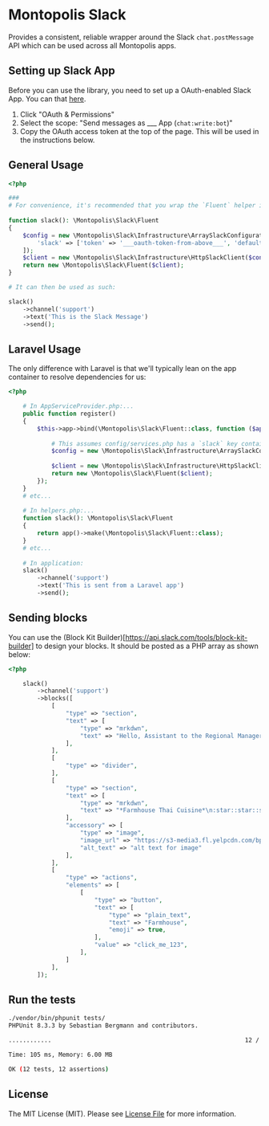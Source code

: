 # Montopolis Slack #

Provides a consistent, reliable wrapper around the Slack `chat.postMessage` API which can be used across all Montopolis apps.

## Setting up Slack App ##

Before you can use the library, you need to set up a OAuth-enabled Slack App. You can that [here](https://api.slack.com/apps).
 
1. Click "OAuth & Permissions"
1. Select the scope: "Send messages as ___ App (`chat:write:bot`)"
1. Copy the OAuth access token at the top of the page. This will be used in the instructions below.

## General Usage ##

```php
<?php

###
# For convenience, it's recommended that you wrap the `Fluent` helper in a global function: 
 
function slack(): \Montopolis\Slack\Fluent 
{
    $config = new \Montopolis\Slack\Infrastructure\ArraySlackConfigurationRepository([
        'slack' => ['token' => '___oauth-token-from-above___', 'default_channel' => 'general', 'fallback_to_default' => true],
    ]);
    $client = new \Montopolis\Slack\Infrastructure\HttpSlackClient($config, new \Montopolis\Slack\Application\MessageTransformer());
    return new \Montopolis\Slack\Fluent($client);
}

# It can then be used as such:

slack()
    ->channel('support')
    ->text('This is the Slack Message')
    ->send();
```

## Laravel Usage ##

The only difference with Laravel is that we'll typically lean on the app container to resolve dependencies for us:

```php
<?php

    # In AppServiceProvider.php:...
    public function register()
    {
        $this->app->bind(\Montopolis\Slack\Fluent::class, function ($app) {
            
            # This assumes config/services.php has a `slack` key containing `token` and `default_channel`:
            $config = new \Montopolis\Slack\Infrastructure\ArraySlackConfigurationRepository(config('services'));
            
            $client = new \Montopolis\Slack\Infrastructure\HttpSlackClient($config, new \Montopolis\Slack\Application\MessageTransformer());
            return new \Montopolis\Slack\Fluent($client);
        });
    }
    # etc...
    
    # In helpers.php:...
    function slack(): \Montopolis\Slack\Fluent 
    {
        return app()->make(\Montopolis\Slack\Fluent::class);
    }
    # etc...
    
    # In application:
    slack()
        ->channel('support')
        ->text('This is sent from a Laravel app')
        ->send();
```

## Sending blocks

You can use the (Block Kit Builder)[https://api.slack.com/tools/block-kit-builder] to design your blocks. It should be posted as a PHP array as shown below: 

```php
<?php

    slack()
        ->channel('support')
        ->blocks([
            [
                "type" => "section",
                "text" => [
                    "type" => "mrkdwn",
                    "text" => "Hello, Assistant to the Regional Manager Dwight! *Michael Scott* wants to know where you'd like to take the Paper Company investors to dinner tonight.\n\n *Please select a restaurant:*"
                ],
            ],
            [
                "type" => "divider",
            ],
            [
                "type" => "section",
                "text" => [
                    "type" => "mrkdwn",
                    "text" => "*Farmhouse Thai Cuisine*\n:star::star::star::star: 1528 reviews\n They do have some vegan options, like the roti and curry, plus they have a ton of salad stuff and noodles can be ordered without meat!! They have something for everyone here"
                ],
                "accessory" => [
                    "type" => "image",
                    "image_url" => "https://s3-media3.fl.yelpcdn.com/bphoto/c7ed05m9lC2EmA3Aruue7A/o.jpg",
                    "alt_text" => "alt text for image"
                ],
            ],
            [
                "type" => "actions",
                "elements" => [
                    [
                        "type" => "button",
                        "text" => [
                            "type" => "plain_text",
                            "text" => "Farmhouse",
                            "emoji" => true,
                        ],
                        "value" => "click_me_123",
                    ],
                ]
            ],
        ]);
```

## Run the tests

```bash
./vendor/bin/phpunit tests/
PHPUnit 8.3.3 by Sebastian Bergmann and contributors.

............                                                      12 / 12 (100%)

Time: 105 ms, Memory: 6.00 MB

OK (12 tests, 12 assertions)
```

## License

The MIT License (MIT). Please see [License File](LICENSE.md) for more information.